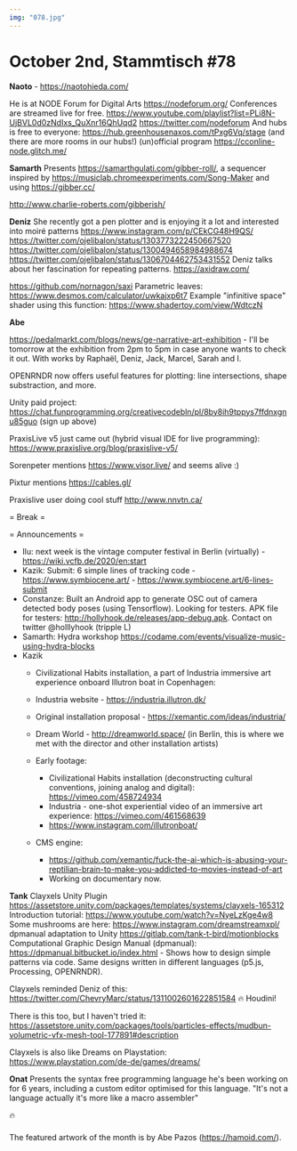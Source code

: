 ```yaml
---
img: "078.jpg"
---
```


# **October 2nd, Stammtisch #78**


**Naoto** - https://naotohieda.com/

He is at NODE Forum for Digital Arts
https://nodeforum.org/
Conferences are streamed live for free.
https://www.youtube.com/playlist?list=PLi8N-UjBVL0d0zNdIxs_QuXnr16QhUqd2
https://twitter.com/nodeforum
And hubs is free to everyone:
https://hub.greenhousenaxos.com/tPxg6Vq/stage (and there are more rooms in our hubs!)
(un)official program https://cconline-node.glitch.me/

**Samarth**
Presents https://samarthgulati.com/gibber-roll/, a sequencer inspired by  https://musiclab.chromeexperiments.com/Song-Maker and using https://gibber.cc/

http://www.charlie-roberts.com/gibberish/

**Deniz**
She recently got a pen plotter and is enjoying it a lot and interested into moiré patterns
https://www.instagram.com/p/CEkCG48H9QS/ 
https://twitter.com/ojelibalon/status/1303773222450667520
https://twitter.com/ojelibalon/status/1300494658984988674
https://twitter.com/ojelibalon/status/1306704462753431552
Deniz talks about her fascination for repeating patterns.
https://axidraw.com/

https://github.com/nornagon/saxi
Parametric leaves:
https://www.desmos.com/calculator/uwkajxp6t7
Example "infinitive space" shader using this function:
https://www.shadertoy.com/view/WdtczN

**Abe**

https://pedalmarkt.com/blogs/news/ge-narrative-art-exhibition - I'll be tomorrow at the exhibition from 2pm to 5pm in case anyone wants to check it out. With works by Raphaël, Deniz, Jack, Marcel, Sarah and I.

OPENRNDR now offers useful features for plotting: line intersections, shape substraction, and more.

Unity paid project: https://chat.funprogramming.org/creativecodebln/pl/8by8ih9tppys7ffdnxgnu85guo (sign up above)

PraxisLive v5 just came out (hybrid visual IDE for live programming): https://www.praxislive.org/blog/praxislive-v5/

Sorenpeter mentions https://www.visor.live/ and seems alive :)

Pixtur mentions https://cables.gl/

Praxislive user doing cool stuff http://www.nnvtn.ca/

= Break =

= Announcements =

- Ilu: next week is the vintage computer festival in Berlin (virtually) - https://wiki.vcfb.de/2020/en:start
- Kazik: Submit: 6 simple lines of tracking code - https://www.symbiocene.art/ - https://www.symbiocene.art/6-lines-submit
- Constanze: Built an Android app to generate OSC out of camera detected body poses (using Tensorflow). Looking for testers. APK file for testers: http://hollyhook.de/releases/app-debug.apk. Contact on twitter @holllyhook (tripple L)
- Samarth: Hydra workshop https://codame.com/events/visualize-music-using-hydra-blocks
- Kazik 
  - Civilizational Habits installation, a part of Industria immersive art experience onboard Illutron boat in Copenhagen:
  - Industria website - https://industria.illutron.dk/
  - Original installation proposal - https://xemantic.com/ideas/industria/ 
  - Dream World - http://dreamworld.space/ (in Berlin, this is where we met with the director and other installation artists)
  - Early footage:
    - Civilizational Habits installation (deconstructing cultural conventions, joining analog and digital): https://vimeo.com/458724934
    - Industria - one-shot experiential video of an immersive art experience: https://vimeo.com/461568639
    - https://www.instagram.com/illutronboat/

  - CMS engine:
    - https://github.com/xemantic/fuck-the-ai-which-is-abusing-your-reptilian-brain-to-make-you-addicted-to-movies-instead-of-art
    - Working on documentary now.

**Tank**
Clayxels Unity Plugin https://assetstore.unity.com/packages/templates/systems/clayxels-165312
Introduction tutorial: https://www.youtube.com/watch?v=NyeLzKge4w8
Some mushrooms are here: https://www.instagram.com/dreamstreamxpl/
dpmanual adaptation to Unity https://gitlab.com/tank-t-bird/motionblocks
Computational Graphic Design Manual (dpmanual): https://dpmanual.bitbucket.io/index.html - Shows how to design simple patterns via code. Same designs written in different languages (p5.js, Processing, OPENRNDR).

Clayxels reminded Deniz of this: https://twitter.com/ChevryMarc/status/1311002601622851584 🔥 Houdini!

There is this too, but  I haven't tried it: https://assetstore.unity.com/packages/tools/particles-effects/mudbun-volumetric-vfx-mesh-tool-177891#description

Clayxels is also like Dreams on Playstation:
https://www.playstation.com/de-de/games/dreams/

**Onat**
Presents the syntax free programming language he's been working on for 6 years, including a custom editor optimised for this language. "It's not a language actually it's more like a macro assembler"

🔥


###

The featured artwork of the month is by Abe Pazos (https://hamoid.com/).
